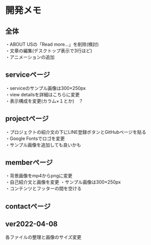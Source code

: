 # 開発メモ

## 全体
・ABOUT USの「Read more...」を削除(検討)   
・文章の編集(デスクトップ表示で3行ほど)  
・アニメーションの追加

## serviceページ
・serviceのサンプル画像は300×250px  
・view detailsを詳細はこちらに変更  
・表示構成を変更(カラム×１とか)　？

## projectページ
・プロジェクトの紹介文の下にLINE登録ボタンとGitHubページを貼る  
・Google Fontsでロゴを変更  
・サンプル画像を追加しても良いかも  

## memberページ
・背景画像をmp4からpngに変更  
・自己紹介文と画像を変更
・サンプル画像は300×250px  
・コンテンツとフッターの間を空ける

## contactページ

## ver2022-04-08
各ファイルの整理と画像のサイズ変更
